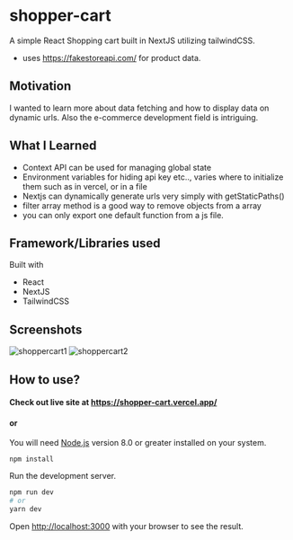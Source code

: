 # shopper-cart
A simple React Shopping cart built in NextJS utilizing tailwindCSS.
- uses https://fakestoreapi.com/ for product data.

## Motivation 
I wanted to learn more about data fetching and how to display data on dynamic urls. Also the e-commerce development field is intriguing.

## What I Learned
- Context API can be used for managing global state
- Environment variables for hiding api key etc.., varies where to initialize them such as in vercel, or in a file
- Nextjs can dynamically generate urls very simply with getStaticPaths()
- filter array method is a good way to remove objects from a array
- you can only export one default function from a js file.


## Framework/Libraries used
 Built with 
 - React 
 - NextJS 
 - TailwindCSS
 
## Screenshots
![shoppercart1](https://user-images.githubusercontent.com/23703863/180578617-548297ff-3a19-4aae-a5a7-0788de7f0915.png)
![shoppercart2](https://user-images.githubusercontent.com/23703863/180578746-3ce962e9-549a-45e6-b0b1-9299b789b272.png)

## How to use?

#### Check out live site at https://shopper-cart.vercel.app/
#### or 

You will need [Node.js](https://nodejs.org) version 8.0 or greater installed on your system.
```
npm install
```
Run the development server.
```bash
npm run dev
# or
yarn dev
```
Open [http://localhost:3000](http://localhost:3000) with your browser to see the result.
